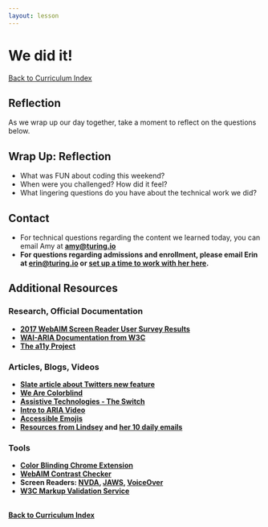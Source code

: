 ```yaml
---
layout: lesson
---
```


# We did it!

<a href="../">Back to Curriculum Index</a>

## Reflection

As we wrap up our day together, take a moment to reflect on the questions below.

<div class="try-it-new">
  <h2>Wrap Up: Reflection</h2>
  <ul>
    <li>What was FUN about coding this weekend?</li>
    <li>When were you challenged? How did it feel?</li>
    <li>What lingering questions do you have about the technical work we did?</li>
  </ul>
</div>

## Contact

- For technical questions regarding the content we learned today, you can email Amy at <strong>amy@turing.io<strong>
- For questions regarding admissions and enrollment, please email Erin at <strong>erin@turing.io</strong> or <a target="blank" href="https://go.oncehub.com/Erincall">set up a time to work with her here</a>.

## Additional Resources

### Research, Official Documentation

- [2017 WebAIM Screen Reader User Survey Results](https://webaim.org/projects/screenreadersurvey7/)
- [WAI-ARIA Documentation from W3C](https://www.w3.org/TR/wai-aria-1.1/)
- [The a11y Project](https://www.a11yproject.com/)

### Articles, Blogs, Videos

- [Slate article about Twitters new feature](https://slate.com/technology/2020/06/twitter-voice-tweets-accessibility.html)
- [We Are Colorblind](https://wearecolorblind.com/examples/)
- [Assistive Technologies - The Switch](https://axesslab.com/switches/#:~:text=A%20switch%20is%20an%20assistive,you%20design%20switch%20friendly%20interfaces.)
- [Intro to ARIA Video](https://www.youtube.com/watch?v=g9Qff0b-lHk&list=PLNYkxOF6rcICWx0C9LVWWVqvHlYJyqw7g&index=14&t=0s)
- [Accessible Emojis](https://dev.to/finallynero/accessible-emojis--1pjh)
- [Resources from Lindsey](https://www.a11ywithlindsey.com/) and [her 10 daily emails](https://a11y-with-lindsey.ck.page/b4e437f629)

### Tools

- [Color Blinding Chrome Extension](https://chrome.google.com/webstore/detail/colorblinding/dgbgleaofjainknadoffbjkclicbbgaa/related?hl=en)
- [WebAIM Contrast Checker](https://webaim.org/resources/contrastchecker/)
- Screen Readers: [NVDA](https://www.nvaccess.org/), [JAWS](https://www.freedomscientific.com/products/software/jaws/), [VoiceOver](https://www.apple.com/accessibility/mac/vision/)
- [W3C Markup Validation Service](https://validator.w3.org/)

<br>
<a href="../">Back to Curriculum Index</a>

